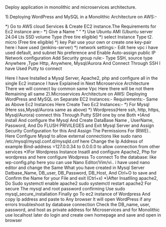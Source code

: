 Deploy application in monolithic and microservices architecture. 

1).Deploying WordPress and MySQL in a Monolithic Architecture on AWS:-

*) Go to AWS cloud Services & Create EC2 instance.The Requirements for Ec2 instance are:-
*) Give a Name “ “
*) Use Ubuntu AMI (Ubuntu server 24.04 Lts SSD volume Type (free tire eligible) 
*) select Instance Type t2. micro (Free tire eligible)
*) key Pair use your own or create one key-pair here i have used (jenkins-server)
*) network settings:- Edit here vpc i have used default, and subnet No preference and Enable Auto-assign public IP Network configuration Add Security group rule:- Type SSH, source type Anywhere ,Type Http, Anywhere, Mysql/Aurora
And Connect Through SSH I have Used Putty to connect




Here I have Installed a Mysql Server, Apache2, php and configure all in the single Ec2 instance I have Explained in Next Microservice Architecture There we will connect by common same Vpc Here there will be not there Remaining all same
2).Microservices Architecture on AWS: Deploying WordPress and MySQL on Separate EC2 Instances:-
Requirements:- Same as Above Ec2 Instances Here Create Two Ec2 Instances:-
*) For Mysql (Here sss,Mysql/Aurora same as above)
*) Wordpress(Here ssh, http, https, Mysql/Aurora) connect this Through Putty SSH one by one Both
*)And install And configure the Mysql And Create DataBase Name , UserName, Password, And Do FLUSH PRIVILEGES and Exit Mysql Server and Assign Security Configuration for this And Assign The Permissions For (RWE).. Here Configure Mysql to allow external connections like sudo nano /etc/mysql/mysql.conf.d/mysqld.cnf here Change the Ip Address of example Bind-address =127.0.0.34 to 0.0.0.0 to allow connection from other services
*)For Wordpress Instance Insatll and configure Apache2, Php for wordpress and here configure Wodpress To connect To the database: like wp-config.php here you can use Nano Editor/Vim/vi.. i have used nano editor and change the Same What you have created in Mysql Server Datbase_Name, DB_user, DB_Password, DB_Host, And Ctrl+O to save and Confirm the Name for your File and exit (Ctrl+x)
*)After Insatlling apache2, Do Sudo systemctl enable apache2 sudo systemctl restart apache2
For secure The mysql and root password confirming Use sudo mysql_secure_installation
Finally go To ec2 instance of Wordpress And copy Ip address and paste to Any browser It will open WordPress if any errors troubleshoot by database connection Check the DB_name, user, password, and host as private address for Microservices and for Monolithic use localhost later do login and create own homepage and save and open in browser

